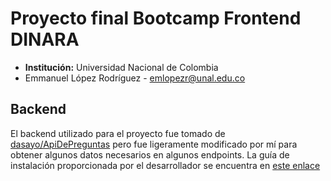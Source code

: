 # Proyecto final Bootcamp Frontend DINARA

- **Institución:** Universidad Nacional de Colombia
- Emmanuel López Rodríguez - [emlopezr@unal.edu.co](mailto:emlopezr@unal.edu.co)

## Backend
El backend utilizado para el proyecto fue tomado de [dasayo/ApiDePreguntas](https://github.com/dasayo/ApiDePreguntas) pero fue ligeramente modificado por mí para obtener algunos datos necesarios en algunos endpoints. La guía de instalación proporcionada por el desarrollador se encuentra en [este enlace](https://docs.google.com/document/d/1fEe0Ale93D8fmvuHqxShATFFRyRt5-zq/edit)
